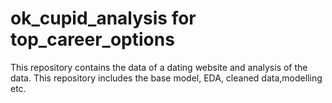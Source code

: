 # ok_cupid_analysis for top_career_options
This repository contains the data of a dating website and analysis of the data. This repository includes the base model, EDA, cleaned data,modelling etc.
